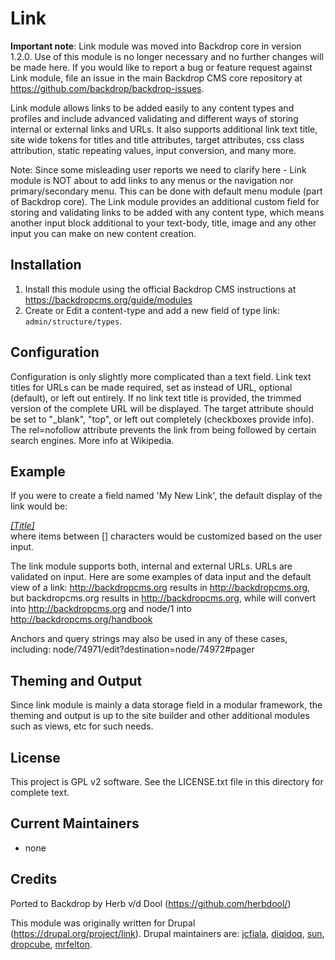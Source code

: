 Link
====

**Important note**: Link module was moved into Backdrop core in version 1.2.0. 
Use of this module is no longer necessary and no further changes will be made 
here. If you would like to report a bug or feature request against Link module, 
file an issue in the main Backdrop CMS core repository at https://github.com/backdrop/backdrop-issues.

Link module allows links to be added easily to any content types and profiles and include advanced validating and different ways of storing internal or external links and URLs. It also supports additional link text title, site wide tokens for titles and title attributes, target attributes, css class attribution, static repeating values, input conversion, and many more.

Note: Since some misleading user reports we need to clarify here - Link module is NOT about to add links to any menus or the navigation nor primary/secondary menu. This can be done with default menu module (part of Backdrop core). The Link module provides an additional custom field for storing and validating links to be added with any content type, which means another input block additional to your text-body, title, image and any other input you can make on new content creation.

Installation
------------

1. Install this module using the official Backdrop CMS instructions at
  https://backdropcms.org/guide/modules
2. Create or Edit a content-type and add a new field of type link: `admin/structure/types`.

Configuration
-------------

Configuration is only slightly more complicated than a text field. Link text titles for URLs can be made required, set as instead of URL, optional (default), or left out entirely. If no link text title is provided, the trimmed version of the complete URL will be displayed. The target attribute should be set to "_blank", "top", or left out completely (checkboxes provide info). The rel=nofollow attribute prevents the link from being followed by certain search engines. More info at Wikipedia.

Example
-------

If you were to create a field named 'My New Link', the default display of the link would be: <em><div class="field_my_new_link" target="[target_value]"><a href="[URL]">[Title]</a></div></em> where items between [] characters would be customized based on the user input.

The link module supports both, internal and external URLs. URLs are validated on input. Here are some examples of data input and the default view of a link:  http://backdropcms.org results in http://backdropcms.org, but backdropcms.org results in http://backdropcms.org, while <front> will convert into http://backdropcms.org and node/1 into http://backdropcms.org/handbook

Anchors and query strings may also be used in any of these cases, including: node/74971/edit?destination=node/74972<front>#pager

Theming and Output
------------------

Since link module is mainly a data storage field in a modular framework, the theming and output is up to the site builder and other additional modules such as views, etc for such needs.

License
-------

This project is GPL v2 software. See the LICENSE.txt file in this directory for
complete text.

Current Maintainers
-------------------

- none

Credits
-------

Ported to Backdrop by Herb v/d Dool (https://github.com/herbdool/)

This module was originally written for Drupal (https://drupal.org/project/link). Drupal maintainers are: [jcfiala](https://www.drupal.org/u/jcfiala), [diqidoq](https://www.drupal.org/u/diqidoq), [sun](https://www.drupal.org/u/sun), [dropcube](https://www.drupal.org/u/dropcube), [mrfelton](https://www.drupal.org/u/mrfelton).
